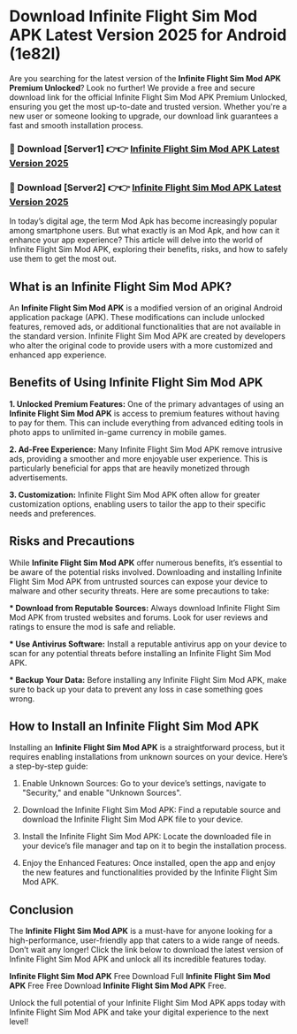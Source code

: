 # Download Infinite Flight Sim Mod APK Latest Version 2025 for Android (1e82l)

Are you searching for the latest version of the <strong>Infinite Flight Sim Mod APK Premium Unlocked</strong>? Look no further! We provide a free and secure download link for the official Infinite Flight Sim Mod APK Premium Unlocked, ensuring you get the most up-to-date and trusted version. Whether you're a new user or someone looking to upgrade, our download link guarantees a fast and smooth installation process.


<h3>🔴 Download [Server1] 👉👉 <a href="https://appsnew.pages.dev?q=Infinite+Flight+Sim+Mod+APK&ref=2RT5">Infinite Flight Sim Mod APK Latest Version 2025</a></h3>

<h3>🔴 Download [Server2] 👉👉 <a href="https://appsnew.pages.dev?q=Infinite+Flight+Sim+Mod+APK&ref=2RT5">Infinite Flight Sim Mod APK Latest Version 2025</a></h3>


In today’s digital age, the term Mod Apk has become increasingly popular among smartphone users. But what exactly is an Mod Apk, and how can it enhance your app experience? This article will delve into the world of Infinite Flight Sim Mod APK, exploring their benefits, risks, and how to safely use them to get the most out.


<h2>What is an Infinite Flight Sim Mod APK?</h2>

An <strong>Infinite Flight Sim Mod APK</strong> is a modified version of an original Android application package (APK). These modifications can include unlocked features, removed ads, or additional functionalities that are not available in the standard version. Infinite Flight Sim Mod APK are created by developers who alter the original code to provide users with a more customized and enhanced app experience.


<h2>Benefits of Using Infinite Flight Sim Mod APK</h2>

<strong> 1. Unlocked Premium Features:</strong> One of the primary advantages of using an <strong>Infinite Flight Sim Mod APK</strong> is access to premium features without having to pay for them. This can include everything from advanced editing tools in photo apps to unlimited in-game currency in mobile games.

<strong> 2. Ad-Free Experience:</strong> Many Infinite Flight Sim Mod APK remove intrusive ads, providing a smoother and more enjoyable user experience. This is particularly beneficial for apps that are heavily monetized through advertisements.

<strong> 3. Customization:</strong> Infinite Flight Sim Mod APK often allow for greater customization options, enabling users to tailor the app to their specific needs and preferences.


<h2>Risks and Precautions</h2>

While <strong>Infinite Flight Sim Mod APK</strong> offer numerous benefits, it’s essential to be aware of the potential risks involved. Downloading and installing Infinite Flight Sim Mod APK from untrusted sources can expose your device to malware and other security threats. Here are some precautions to take:

<strong> * Download from Reputable Sources:</strong> Always download Infinite Flight Sim Mod APK from trusted websites and forums. Look for user reviews and ratings to ensure the mod is safe and reliable.

<strong> * Use Antivirus Software:</strong> Install a reputable antivirus app on your device to scan for any potential threats before installing an Infinite Flight Sim Mod APK.

<strong> * Backup Your Data:</strong> Before installing any Infinite Flight Sim Mod APK, make sure to back up your data to prevent any loss in case something goes wrong.


<h2>How to Install an Infinite Flight Sim Mod APK</h2>

Installing an <strong>Infinite Flight Sim Mod APK</strong> is a straightforward process, but it requires enabling installations from unknown sources on your device. Here’s a step-by-step guide:

 1. Enable Unknown Sources: Go to your device’s settings, navigate to "Security," and enable "Unknown Sources".

 2. Download the Infinite Flight Sim Mod APK: Find a reputable source and download the Infinite Flight Sim Mod APK file to your device.

 3. Install the Infinite Flight Sim Mod APK: Locate the downloaded file in your device’s file manager and tap on it to begin the installation process.

 4. Enjoy the Enhanced Features: Once installed, open the app and enjoy the new features and functionalities provided by the Infinite Flight Sim Mod APK.


<h2><strong>Conclusion</strong></h2>

The <strong>Infinite Flight Sim Mod APK</strong> is a must-have for anyone looking for a high-performance, user-friendly app that caters to a wide range of needs. Don’t wait any longer! Click the link below to download the latest version of Infinite Flight Sim Mod APK and unlock all its incredible features today.

<strong>Infinite Flight Sim Mod APK</strong> Free Download Full <strong>Infinite Flight Sim Mod APK</strong> Free Free Download <strong>Infinite Flight Sim Mod APK</strong> Free.

Unlock the full potential of your Infinite Flight Sim Mod APK apps today with Infinite Flight Sim Mod APK and take your digital experience to the next level!